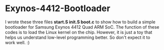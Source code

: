 # Exynos-4412-Bootloader

I wrote these three files **start.S init.S boot.c** to show how to build a simple bootloader for Samsung Exynos 4412 Quad ARM SoC. The function of these codes is to load the Linux kernel on the chip. However, it is just a toy that helps us understand low-level programming better. So don't expect it to work well. :)
